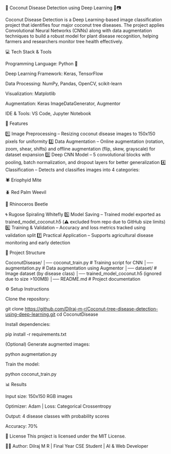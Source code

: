 🌴 Coconut Disease Detection using Deep Learning 🧠📷

Coconut Disease Detection is a Deep Learning-based image classification project that identifies four major coconut tree diseases. The project applies Convolutional Neural Networks (CNNs) along with data augmentation techniques to build a robust model for plant disease recognition, helping farmers and researchers monitor tree health effectively.

💻 Tech Stack & Tools

Programming Language: Python 🐍

Deep Learning Framework: Keras, TensorFlow

Data Processing: NumPy, Pandas, OpenCV, scikit-learn

Visualization: Matplotlib

Augmentation: Keras ImageDataGenerator, Augmentor

IDE & Tools: VS Code, Jupyter Notebook

🧩 Features

1️⃣ Image Preprocessing – Resizing coconut disease images to 150x150 pixels for uniformity
2️⃣ Data Augmentation – Online augmentation (rotation, zoom, shear, shifts) and offline augmentation (flip, skew, grayscale) for dataset expansion
3️⃣ Deep CNN Model – 5 convolutional blocks with pooling, batch normalization, and dropout layers for better generalization
4️⃣ Classification – Detects and classifies images into 4 categories:

🕷️ Eriophyid Mite

🪲 Red Palm Weevil

🐞 Rhinoceros Beetle

🌀 Rugose Spiraling Whitefly
5️⃣ Model Saving – Trained model exported as trained_model_coconut.h5 (⚠️ excluded from repo due to GitHub size limits)
6️⃣ Training & Validation – Accuracy and loss metrics tracked using validation split
7️⃣ Practical Application – Supports agricultural disease monitoring and early detection

📂 Project Structure

CoconutDisease/
│── coconut_train.py        # Training script for CNN
│── augmentation.py         # Data augmentation using Augmentor
│── dataset/                # Image dataset (by disease class)
│── trained_model_coconut.h5 (ignored due to size >100MB)
│── README.md               # Project documentation


⚙️ Setup Instructions

Clone the repository:

git clone https://github.com/Dilraj-m-r/Coconut-tree-disease-detection-using-deep-learning.git
cd CoconutDisease


Install dependencies:

pip install -r requirements.txt


(Optional) Generate augmented images:

python augmentation.py


Train the model:

python coconut_train.py


📊 Results

Input size: 150x150 RGB images

Optimizer: Adam | Loss: Categorical Crossentropy

Output: 4 disease classes with probability scores

Accuracy: 70%

📜 License
This project is licensed under the MIT License.

👨‍💻 Author: Dilraj M R | Final Year CSE Student | AI & Web Developer
